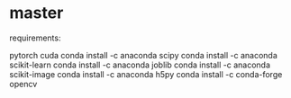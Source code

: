 # master

requirements: 

pytorch cuda
conda install -c anaconda scipy
 conda install -c anaconda scikit-learn 
 conda install -c anaconda joblib 
 conda install -c anaconda scikit-image 
 conda install -c anaconda h5py 
 conda install -c conda-forge opencv 
